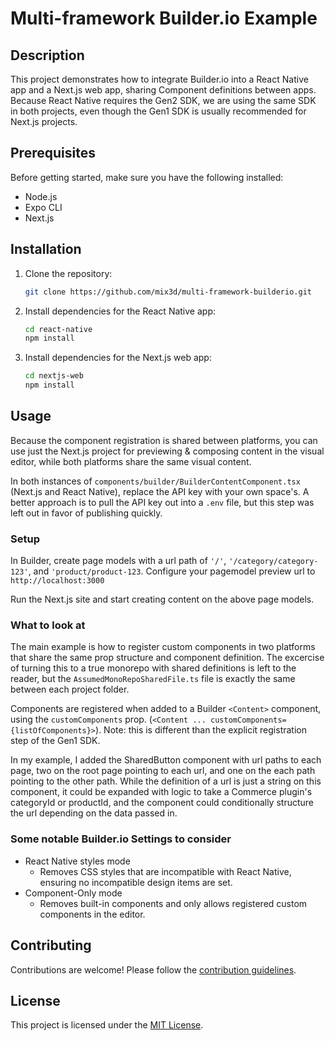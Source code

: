 # Multi-framework Builder.io Example

## Description

This project demonstrates how to integrate Builder.io into a React Native app and a Next.js web app, sharing Component definitions between apps. Because React Native requires the Gen2 SDK, we are using the same SDK in both projects, even though the Gen1 SDK is usually recommended for Next.js projects. 

## Prerequisites

Before getting started, make sure you have the following installed:

- Node.js
- Expo CLI
- Next.js

## Installation

1. Clone the repository:

    ```bash
    git clone https://github.com/mix3d/multi-framework-builderio.git
    ```

2. Install dependencies for the React Native app:

    ```bash
    cd react-native
    npm install
    ```

3. Install dependencies for the Next.js web app:

    ```bash
    cd nextjs-web
    npm install
    ```

## Usage
Because the component registration is shared between platforms, you can use just the Next.js project for previewing & composing content in the visual editor, while both platforms share the same visual content. 

In both instances of `components/builder/BuilderContentComponent.tsx` (Next.js and React Native), replace the API key with your own space's. A better approach is to pull the API key out into a `.env` file, but this step was left out in favor of publishing quickly.

### Setup

In Builder, create page models with a url path of `'/'`, `'/category/category-123'`, and `'product/product-123`. Configure your pagemodel preview url to `http://localhost:3000`

Run the Next.js site and start creating content on the above page models.  

### What to look at
The main example is how to register custom components in two platforms that share the same prop structure and component definition. The excercise of turning this to a true monorepo with shared definitions is left to the reader, but the `AssumedMonoRepoSharedFile.ts` file is exactly the same between each project folder.

Components are registered when added to a Builder `<Content>` component, using the `customComponents` prop. (`<Content ... customComponents={listOfComponents}>`). Note: this is different than the explicit registration step of the Gen1 SDK.

In my example, I added the SharedButton component with url paths to each page, two on the root page pointing to each url, and one on the each path pointing to the other path. While the definition of a url is just a string on this component, it could be expanded with logic to take a Commerce plugin's categoryId or productId, and the component could conditionally structure the url depending on the data passed in. 

### Some notable Builder.io Settings to consider
* React Native styles mode
  * Removes CSS styles that are incompatible with React Native, ensuring no incompatible design items are set.
* Component-Only mode
  * Removes built-in components and only allows registered custom components in the editor.

## Contributing

Contributions are welcome! Please follow the [contribution guidelines](CONTRIBUTING.md).

## License

This project is licensed under the [MIT License](LICENSE).